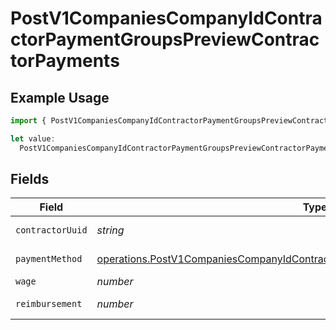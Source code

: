 # PostV1CompaniesCompanyIdContractorPaymentGroupsPreviewContractorPayments

## Example Usage

```typescript
import { PostV1CompaniesCompanyIdContractorPaymentGroupsPreviewContractorPayments } from "@gusto/embedded-api/models/operations/postv1companiescompanyidcontractorpaymentgroupspreview.js";

let value:
  PostV1CompaniesCompanyIdContractorPaymentGroupsPreviewContractorPayments = {};
```

## Fields

| Field                                                                                                                                                                            | Type                                                                                                                                                                             | Required                                                                                                                                                                         | Description                                                                                                                                                                      |
| -------------------------------------------------------------------------------------------------------------------------------------------------------------------------------- | -------------------------------------------------------------------------------------------------------------------------------------------------------------------------------- | -------------------------------------------------------------------------------------------------------------------------------------------------------------------------------- | -------------------------------------------------------------------------------------------------------------------------------------------------------------------------------- |
| `contractorUuid`                                                                                                                                                                 | *string*                                                                                                                                                                         | :heavy_minus_sign:                                                                                                                                                               | UUID of the contractor                                                                                                                                                           |
| `paymentMethod`                                                                                                                                                                  | [operations.PostV1CompaniesCompanyIdContractorPaymentGroupsPreviewPaymentMethod](../../models/operations/postv1companiescompanyidcontractorpaymentgroupspreviewpaymentmethod.md) | :heavy_minus_sign:                                                                                                                                                               | Payment method                                                                                                                                                                   |
| `wage`                                                                                                                                                                           | *number*                                                                                                                                                                         | :heavy_minus_sign:                                                                                                                                                               | Wage amount                                                                                                                                                                      |
| `reimbursement`                                                                                                                                                                  | *number*                                                                                                                                                                         | :heavy_minus_sign:                                                                                                                                                               | Reimbursement amount                                                                                                                                                             |